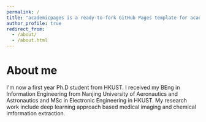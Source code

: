 ```yaml
---
permalink: /
title: "academicpages is a ready-to-fork GitHub Pages template for academic personal websites"
author_profile: true
redirect_from: 
  - /about/
  - /about.html
---
```



About me
======
I'm now a first year Ph.D student from HKUST. I received my BEng in Information Engineering from Nanjing University of Aeronautics and Astronautics and MSc in Electronic Engineering in HKUST. My research work include deep learning approach based medical imaging and chemical imformation extraction.
